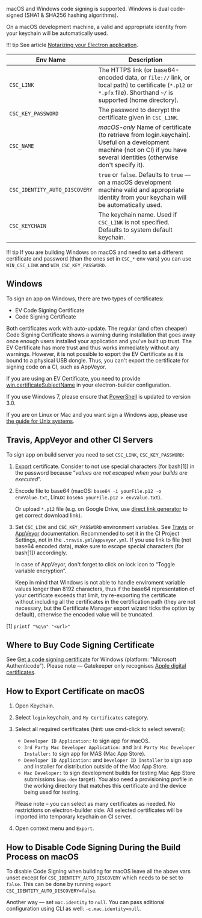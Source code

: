 macOS and Windows code signing is supported. Windows is dual code-signed (SHA1 & SHA256 hashing algorithms).

On a macOS development machine, a valid and appropriate identity from your keychain will be automatically used.

!!! tip 
    See article [Notarizing your Electron application](https://kilianvalkhof.com/2019/electron/notarizing-your-electron-application/).
  

| Env Name       |  Description
| -------------- | -----------
| `CSC_LINK`                   | The HTTPS link (or base64-encoded data, or `file://` link, or local path) to certificate (`*.p12` or `*.pfx` file). Shorthand `~/` is supported (home directory).
| `CSC_KEY_PASSWORD`           | The password to decrypt the certificate given in `CSC_LINK`.
| `CSC_NAME`                   | *macOS-only* Name of certificate (to retrieve from login.keychain). Useful on a development machine (not on CI) if you have several identities (otherwise don't specify it).
| `CSC_IDENTITY_AUTO_DISCOVERY`| `true` or `false`. Defaults to `true` — on a macOS development machine valid and appropriate identity from your keychain will be automatically used.
| `CSC_KEYCHAIN`| The keychain name. Used if `CSC_LINK` is not specified. Defaults to system default keychain.

!!! tip
    If you are building Windows on macOS and need to set a different certificate and password (than the ones set in `CSC_*` env vars) you can use `WIN_CSC_LINK` and `WIN_CSC_KEY_PASSWORD`.

## Windows

To sign an app on Windows, there are two types of certificates:

* EV Code Signing Certificate
* Code Signing Certificate

Both certificates work with auto-update. The regular (and often cheaper) Code Signing Certificate shows a warning during installation that goes away once enough users installed your application and you've built up trust. The EV Certificate has more trust and thus works immediately without any warnings. However, it is not possible to export the EV Certificate as it is bound to a physical USB dongle. Thus, you can't export the certificate for signing code on a CI, such as AppVeyor. 

If you are using an EV Certificate, you need to provide [win.certificateSubjectName](configuration/win.md#WindowsConfiguration-certificateSubjectName) in your electron-builder configuration.

If you use Windows 7, please ensure that [PowerShell](https://blogs.technet.microsoft.com/heyscriptingguy/2013/06/02/weekend-scripter-install-powershell-3-0-on-windows-7/) is updated to version 3.0.

If you are on Linux or Mac and you want sign a Windows app, please use [the guide for Unix systems](tutorials/code-signing-windows-apps-on-unix.md).

## Travis, AppVeyor and other CI Servers
To sign app on build server you need to set `CSC_LINK`, `CSC_KEY_PASSWORD`:

1. [Export](https://developer.apple.com/library/ios/documentation/IDEs/Conceptual/AppDistributionGuide/MaintainingCertificates/MaintainingCertificates.html#//apple_ref/doc/uid/TP40012582-CH31-SW7) certificate.
 Consider to not use special characters (for bash[1]) in the password because “*values are not escaped when your builds are executed*”.
2. Encode file to base64 (macOS: `base64 -i yourFile.p12 -o envValue.txt`, Linux: `base64 yourFile.p12 > envValue.txt`).

   Or upload `*.p12` file (e.g. on Google Drive, use [direct link generator](http://www.syncwithtech.org/p/direct-download-link-generator.html) to get correct download link).

3. Set `CSC_LINK` and `CSC_KEY_PASSWORD` environment variables. See [Travis](https://docs.travis-ci.com/user/environment-variables/#Defining-Variables-in-Repository-Settings) or [AppVeyor](https://www.appveyor.com/docs/build-configuration#environment-variables) documentation.
   Recommended to set it in the CI Project Settings, not in the `.travis.yml`/`appveyor.yml`. If you use link to file (not base64 encoded data), make sure to escape special characters (for bash[1]) accordingly.

   In case of AppVeyor, don't forget to click on lock icon to “Toggle variable encryption”.

   Keep in mind that Windows is not able to handle enviroment variable values longer than 8192 characters, thus if the base64 representation of your certificate exceeds that limit, try re-exporting the certificate without including all the certificates in the certification path (they are not necessary, but the Certificate Manager export wizard ticks the option by default), otherwise the encoded value will be truncated.
   
[1] `printf "%q\n" "<url>"`

## Where to Buy Code Signing Certificate
See [Get a code signing certificate](https://msdn.microsoft.com/windows/hardware/drivers/dashboard/get-a-code-signing-certificate) for Windows (platform: "Microsoft Authenticode").
Please note — Gatekeeper only recognises [Apple digital certificates](http://stackoverflow.com/questions/11833481/non-apple-issued-code-signing-certificate-can-it-work-with-mac-os-10-8-gatekeep).

## How to Export Certificate on macOS

1. Open Keychain.
2. Select `login` keychain, and `My Certificates` category.
3. Select all required certificates (hint: use cmd-click to select several):
   * `Developer ID Application:` to sign app for macOS.
   * `3rd Party Mac Developer Application:` and `3rd Party Mac Developer Installer:` to sign app for MAS (Mac App Store).
   * `Developer ID Application:` and `Developer ID Installer` to sign app and installer for distribution outside of the Mac App Store.
   * `Mac Developer:` to sign development builds for testing Mac App Store submissions (`mas-dev` target). You also need a provisioning profile in the working directory that matches this certificate and the device being used for testing.

   Please note – you can select as many certificates as needed. No restrictions on electron-builder side.
   All selected certificates will be imported into temporary keychain on CI server.
4. Open context menu and `Export`.

## How to Disable Code Signing During the Build Process on macOS

To disable Code Signing when building for macOS leave all the above vars unset except for `CSC_IDENTITY_AUTO_DISCOVERY` which needs to be set to `false`. This can be done by running `export CSC_IDENTITY_AUTO_DISCOVERY=false`. 

Another way — set `mac.identity` to `null`. You can pass aditional configuration using CLI as well: `-c.mac.identity=null`.
